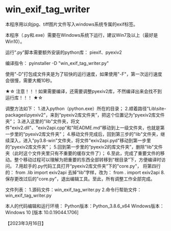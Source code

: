 # win_exif_tag_writer
本程序用以向jpg、tiff图片文件写入windows系统专属的exif标签。

本程序（.py和.exe）需要在Windows系统下运行，建议Win7及以上（最好是Win10）。

运行".py"脚本需要额外安装的python库：
piexif、pyexiv2

编译指令：
pyinstaller -D "win_exif_tag_writer.py"

使用"-D"打包成文件夹是为了较快的运行速度，如果使用"-F"，第一次运行速度会很慢，需要大概10秒。

★☆ 注意！！！如果需要编译，还需要调整pyexiv2库，不然编译出来会找不到运行库！！！ ★☆

调整方法如下：
1.进入python（python.exe）所在的目录；
2.顺着路径"Lib\site-packages\pyexiv2"，来到“pyexiv2库文件夹”，把这个位置记为“pyexiv2库文件夹”；
3.进入这里的"lib"文件夹，将文件"exiv2.dll"、"exiv2api.cpp"和"README.md"移动到上一级文件夹，也就是第一步里的“pyexiv2库文件夹”；
4.移动文件完成后，回到第三步的"lib"文件夹，继续深入，进入"py3.8-win"文件夹，将文件"exiv2api.pyd"移动到第一步里的“pyexiv2库文件夹”；
5.回到第一步里的“pyexiv2的库文件夹”，删除"lib"文件夹（此时这个文件夹里只有不重要的缓存文件了）；
6.至此，完成了重要文件的移动。整个移动过程可以理解为把重要的东西全部转移到“根目录”下，方便编译时访问。
7.用趁手的.py代码工具打开“pyexiv2库文件夹”下的"core.py"，
  将第四行的：
  from .lib import exiv2api
  去掉“lib”字样，改为：
  from . import exiv2api
8.保存更改过后的"core.py"，退出编辑工具。至此，所有调整工作全部完成。


文件列表：
1.源码文件：win_exif_tag_writer.py
2.命令行帮助文件：win_exif_tag_writer.py

本人的代码编辑和运行环境：
Python版本：Python_3.8.6_x64
Windows版本：Windows 10 [版本 10.0.19044.1706]

【2023年3月16日】
